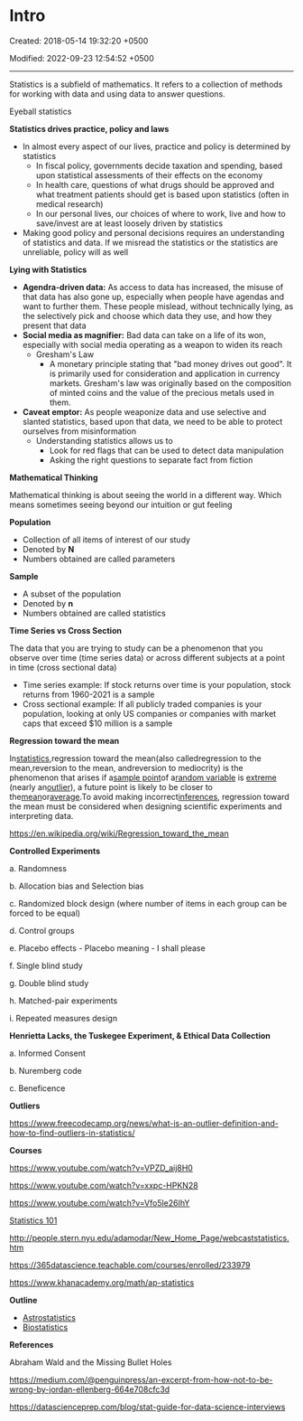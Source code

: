 # Intro

Created: 2018-05-14 19:32:20 +0500

Modified: 2022-09-23 12:54:52 +0500

---

Statistics is a subfield of mathematics. It refers to a collection of methods for working with data and using data to answer questions.



Eyeball statistics



**Statistics drives practice, policy and laws**
-   In almost every aspect of our lives, practice and policy is determined by statistics
    -   In fiscal policy, governments decide taxation and spending, based upon statistical assessments of their effects on the economy
    -   In health care, questions of what drugs should be approved and what treatment patients should get is based upon statistics (often in medical research)
    -   In our personal lives, our choices of where to work, live and how to save/invest are at least loosely driven by statistics
-   Making good policy and personal decisions requires an understanding of statistics and data. If we misread the statistics or the statistics are unreliable, policy will as well



**Lying with Statistics**
-   **Agendra-driven data:** As access to data has increased, the misuse of that data has also gone up, especially when people have agendas and want to further them. These people mislead, without technically lying, as the selectively pick and choose which data they use, and how they present that data
-   **Social media as magnifier:** Bad data can take on a life of its won, especially with social media operating as a weapon to widen its reach
    -   Gresham's Law
        -   A monetary principle stating that "bad money drives out good". It is primarily used for consideration and application in currency markets. Gresham's law was originally based on the composition of minted coins and the value of the precious metals used in them.
-   **Caveat emptor:** As people weaponize data and use selective and slanted statistics, based upon that data, we need to be able to protect ourselves from misinformation
    -   Understanding statistics allows us to
        -   Look for red flags that can be used to detect data manipulation
        -   Asking the right questions to separate fact from fiction



**Mathematical Thinking**

Mathematical thinking is about seeing the world in a different way. Which means sometimes seeing beyond our intuition or gut feeling



**Population**
-   Collection of all items of interest of our study
-   Denoted by **N**
-   Numbers obtained are called parameters



**Sample**
-   A subset of the population
-   Denoted by **n**
-   Numbers obtained are called statistics



**Time Series vs Cross Section**

The data that you are trying to study can be a phenomenon that you observe over time (time series data) or across different subjects at a point in time (cross sectional data)
-   Time series example: If stock returns over time is your population, stock returns from 1960-2021 is a sample
-   Cross sectional example: If all publicly traded companies is your population, looking at only US companies or companies with market caps that exceed $10 million is a sample



**Regression toward the mean**

In[statistics](https://en.wikipedia.org/wiki/Statistics),regression toward the mean(also calledregression to the mean,reversion to the mean, andreversion to mediocrity) is the phenomenon that arises if a[sample point](https://en.wikipedia.org/wiki/Sample_point)of a[random variable](https://en.wikipedia.org/wiki/Random_variable) is [extreme](https://en.wikipedia.org/wiki/Extreme_value_theory) (nearly an[outlier](https://en.wikipedia.org/wiki/Outlier)), a future point is likely to be closer to the[mean](https://en.wikipedia.org/wiki/Mean)or[average](https://en.wikipedia.org/wiki/Average).To avoid making incorrect[inferences](https://en.wikipedia.org/wiki/Statistical_inference), regression toward the mean must be considered when designing scientific experiments and interpreting data.



<https://en.wikipedia.org/wiki/Regression_toward_the_mean>



**Controlled Experiments**

a.  Randomness

b.  Allocation bias and Selection bias

c.  Randomized block design (where number of items in each group can be forced to be equal)

d.  Control groups

e.  Placebo effects - Placebo meaning - I shall please

f.  Single blind study

g.  Double blind study

h.  Matched-pair experiments

i.  Repeated measures design



**Henrietta Lacks, the Tuskegee Experiment, & Ethical Data Collection**

a.  Informed Consent

b.  Nuremberg code

c.  Beneficence



**Outliers**

<https://www.freecodecamp.org/news/what-is-an-outlier-definition-and-how-to-find-outliers-in-statistics/>



**Courses**

<https://www.youtube.com/watch?v=VPZD_aij8H0>

<https://www.youtube.com/watch?v=xxpc-HPKN28>

<https://www.youtube.com/watch?v=Vfo5le26IhY>

[Statistics 101](https://www.youtube.com/playlist?list=PLUkh9m2BorqmXcRzWFbzcjMd7fYErVexF)

<http://people.stern.nyu.edu/adamodar/New_Home_Page/webcaststatistics.htm>

<https://365datascience.teachable.com/courses/enrolled/233979>

<https://www.khanacademy.org/math/ap-statistics>



**Outline**
-   [Astrostatistics](https://en.wikipedia.org/wiki/Astrostatistics)
-   [Biostatistics](https://en.wikipedia.org/wiki/Biostatistics)



**References**

Abraham Wald and the Missing Bullet Holes

<https://medium.com/@penguinpress/an-excerpt-from-how-not-to-be-wrong-by-jordan-ellenberg-664e708cfc3d>

<https://datascienceprep.com/blog/stat-guide-for-data-science-interviews>
